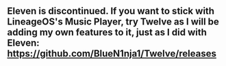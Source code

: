 Eleven is discontinued. If you want to stick with LineageOS's Music Player, try Twelve as I will be adding my own features to it, just as I did with Eleven: https://github.com/BlueN1nja1/Twelve/releases
-----------------------------------------------------------------------------------------------------------------------------------------------------------------------------------------------------------
